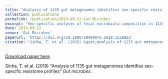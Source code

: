 ```yaml
---
title: "Analysis of 1135 gut metagenomes identifies sex-specific resistome profiles"
collection: publications
permalink: /publication/2019-09-12-Gut-Microbes
excerpt: 'Sex-specific analyses of fecal microbiota composition in 1135 individuals from a population-based cohort.'
date: 2019-09-12
venue: 'Gut Microbes'
paperurl: 'https://doi.org/10.1080/19490976.2018.1528822'
citation: 'Sinha, T. et al. (2019) &quot;Analysis of 1135 gut metagenomes identifies sex-specific resistome profiles&quot; <i>Gut microbes</i>'
---
```


[Download paper here](https://www.tandfonline.com/doi/full/10.1080/19490976.2018.1528822)


Sinha, T. et al. (2019) "Analysis of 1135 gut metagenomes identifies sex-specific resistome profiles" <i>Gut microbes</i>.
